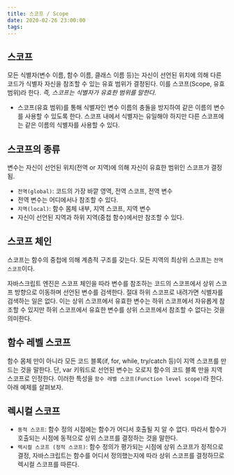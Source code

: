 ```yaml
---
title: 스코프 / Scope
date: 2020-02-26 23:00:00
tags:
---
```


## 스코프

모든 식별자(변수 이름, 함수 이름, 클래스 이름 등)는 자신이 선언된 위치에 의해 다른 코드가 식별자 자신을 참조할 수 있는 유효 범위가 결정된다. 이를 스코프(Scope, 유효범위)라 한다. _즉, 스코프는 식별자가 유효한 범위를 말한다._

- 스코프(유효 범위)를 통해 식별자인 변수 이름의 충돌을 방지하여 같은 이름의 변수를 사용할 수 있도록 한다. 스코프 내에서 식별자는 유일해야 하지만 다른 스코프에는 같은 이름의 식별자를 사용할 수 있다.

## 스코프의 종류

변수는 자신이 선언된 위치(전역 or 지역)에 의해 자신이 유효한 범위인 스코프가 결정됨.

- `전역(global)`: 코드의 가장 바깥 영역, 전역 스코프, 전역 변수
- 전역 변수는 어디에서나 참조할 수 있다.
- `지역(local)`: 함수 몸체 내부, 지역 스코프, 지역 변수
- 자신이 선언된 지역과 하위 지역(중첩 함수)에서만 참조할 수 있다.

## 스코프 체인

스코프는 함수의 중첩에 의해 계층적 구조를 갖는다. 모든 지역의 최상위 스코프는 `전역 스코프`이다.

자바스크립트 엔진은 스코프 체인을 따라 변수를 참조하는 코드의 스코프에서 상위 스코프 방향으로 이동하며 선언된 변수를 검색한다. 절대 하위 스코프로 내려가면 식별자를 검색하는 일은 없다. 이는 상위 스코프에서 유효한 변수는 하위 스코프에서 자유롭게 참조할 수 있지만 하위 스코프에서 유효한 변수를 상위 스코프에서 참조할 수 없다는 것을 의미한다.

## 함수 레벨 스코프

함수 몸체 만이 아니라 모든 코드 블록(if, for, while, try/catch 등)이 지역 스코프를 만드는 것을 말한다. 단, var 키워드로 선언된 변수는 오로지 함수의 코드 블록 만을 지역 스코프로 인정한다. 이러한 특성을 `함수 레벨 스코프(Function level scope)`라 한다. 아래 예제를 살펴보자.

## 렉시컬 스코프

- `동적 스코프`: 함수 정의 시점에는 함수가 어디서 호출될 지 알 수 없다. 따라서 함수가 호출되는 시점에 동적으로 상위 스코프를 결정하는 것을 말한다.
- `렉시컬 스코프 (정적 스코프)`: 함수 정의가 평가되는 시점에 상위 스코프가 정적으로 결정, 자바스크립트는 함수를 어디서 정의했는지에 따라 상위 스코프를 결정하므로 렉시컬 스코프를 따른다.
